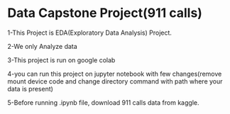 # Data Capstone Project(911 calls)

1-This Project is EDA(Exploratory Data Analysis) Project.

2-We only Analyze data

3-This project is run on google colab

4-you can run this project on jupyter notebook with few changes(remove mount device code and change directory command with path where your data is present)

5-Before running .ipynb file, download 911 calls data from kaggle.
